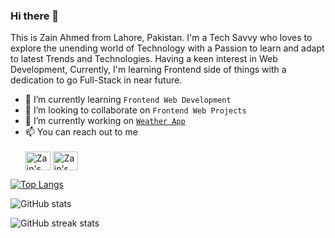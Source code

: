 ### Hi there 👋
This is Zain Ahmed from Lahore, Pakistan. I'm a Tech Savvy who loves to explore the unending world of Technology with a Passion to learn and adapt to latest Trends and Technologies. Having a keen interest in Web Development, Currently, I'm learning Frontend side of things with a dedication to go Full-Stack in near future.


- 🌱 I’m currently learning ```Frontend Web Development```
- 👯 I’m looking to collaborate on ```Frontend Web Projects```
- 🔭 I’m currently working on [```Weather App```](https://github.com/zainahmed1713/weather-app)
- 📫 You can reach out to me <br><br>
<a href="https://twitter.com/zainhunmein" target="blank"><img align="center" src="https://raw.githubusercontent.com/rahuldkjain/github-profile-readme-generator/master/src/images/icons/Social/twitter.svg" alt="Zain's Twitter" height="30" width="40" /></a>
<a href="https://instagram.com/zainhunmein" target="blank"><img align="center" src="https://raw.githubusercontent.com/rahuldkjain/github-profile-readme-generator/master/src/images/icons/Social/instagram.svg" alt="Zain's Instagram" height="30" width="40" /></a>

[![Top Langs](https://github-readme-stats.vercel.app/api/top-langs/?username=zainahmed1713)](https://github.com/anuraghazra/github-readme-stats)

![GitHub stats](https://github-readme-stats.vercel.app/api?username=zainahmed1713&show_icons=true)  

<!-- ![GitHub Activity Graph](https://activity-graph.herokuapp.com/graph?username=zainahmed1713)   -->

<!-- ![GitHub metrics](https://metrics.lecoq.io/zainahmed1713)   -->

![GitHub streak stats](https://streak-stats.demolab.com/?user=zainahmed1713)  

<!-- ![Profile views](https://gpvc.arturio.dev/zainahmed1713)   -->
<!-- - 🤔 I’m looking for help with ... -->
<!-- - 💬 Ask me about ... -->

